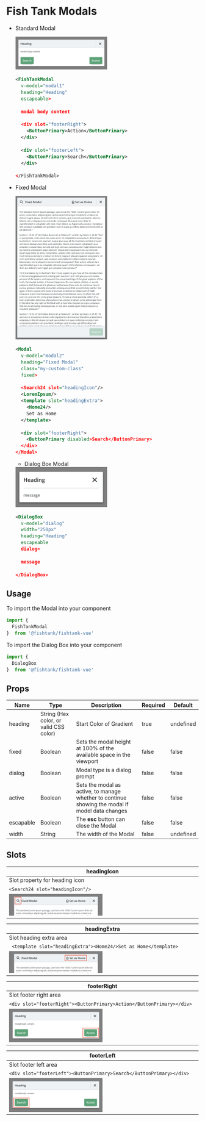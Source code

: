 # Fish Tank Modals

  - Standard Modal

    <img src="../../assets/ft-modal.png" width="50%" alt="Fish Tank Plain Card">
    
    ```xml
    <FishTankModal
      v-model="modal1"
      heading="Heading"
      escapeable>

      modal body content

      <div slot="footerRight">
        <ButtonPrimary>Action</ButtonPrimary>
      </div>

      <div slot="footerLeft">
        <ButtonPrimary>Search</ButtonPrimary>
      </div>

    </FishTankModal>
    ```
  
  - Fixed Modal

    <img src="../../assets/ft-modal-fixed.png" width="50%" alt="Fish Tank Plain Card">
    
    ```xml
    <Modal
      v-model="modal2"
      heading="Fixed Modal"
      class="my-custom-class"
      fixed>
      
      <Search24 slot="headingIcon"/>
      <LoremIpsum/>
      <template slot="headingExtra">
        <Home24/>
        Set as Home
      </template>
      
      <div slot="footerRight">
        <ButtonPrimary disabled>Search</ButtonPrimary>
      </div>
    </Modal>
    ```

    - Dialog Box Modal

    <img src="../../assets/ft-modal-dialog.png" width="50%" alt="Fish Tank Plain Card">
    
    ```xml
    <DialogBox
      v-model="dialog"
      width="250px"
      heading="Heading"
      escapeable
      dialog>

      message

    </DialogBox>
    ```
## Usage

To import the Modal into your component

```js
import { 
  FishTankModal 
}  from '@fishtank/fishtank-vue'
```

To import the Dialog Box into your component

```js
import { 
  DialogBox 
}  from '@fishtank/fishtank-vue'
```

## Props

<table>
  <thead>
    <th>Name</th>
    <th>Type</th>
    <th>Description</th>
    <th>Required</th>
    <th>Default</th>
  </thead>
  <tr>
    <td>heading</td>
    <td>String (Hex color, or valid CSS color)</td>
    <td>Start Color of Gradient</td>
    <td>true</td>
    <td>undefined</td>
  </tr>
  <tr>
    <td>fixed</td>
    <td>Boolean</td>
    <td>Sets the modal height at 100% of the available space in the viewport</td>
    <td>false</td>
    <td>false</td>
  </tr>
  <tr>
    <td>dialog</td>
    <td>Boolean</td>
    <td>Modal type is a dialog prompt</td>
    <td>false</td>
    <td>false</td>
  </tr>
  <tr>
    <td>active</td>
    <td>Boolean</td>
    <td>Sets the modal as active, to manage whether to continue showing the modal if model data changes</td>
    <td>false</td>
    <td>false</td>
  </tr>
  <tr>
    <td>escapable</td>
    <td>Boolean</td>
    <td>The <b>esc</b> button can close the Modal</td>
    <td>false</td>
    <td>false</td>
  </tr>
  <tr>
    <td>width</td>
    <td>String</td>
    <td>The width of the Modal</td>
    <td>false</td>
    <td>undefined</td>
  </tr>
</table>

## Slots

| headingIcon  |
|---|
| Slot property for heading icon  |
|``` <Search24 slot="headingIcon"/> ```|
|<img src="../../assets/ft-modal-slot-heading-icon.png" width="50%" alt="Fish Tank Plain Card">|

| headingExtra  |
|---|
| Slot heading extra area |
|``` <template slot="headingExtra"><Home24/>Set as Home</template>```|
|<img src="../../assets/ft-modal-slot-heading-extra.png" width="50%" alt="Fish Tank Plain Card">|

| footerRight  |
|---|
| Slot footer right area |
|``` <div slot="footerRight"><ButtonPrimary>Action</ButtonPrimary></div> ```|
|<img src="../../assets/ft-modal-slot-footer-right.png" width="50%" alt="Fish Tank Plain Card">|

| footerLeft  |
|---|
| Slot footer left area |
|``` <div slot="footerLeft"><ButtonPrimary>Search</ButtonPrimary></div> ```|
|<img src="../../assets/ft-modal-slot-footer-left.png" width="50%" alt="Fish Tank Plain Card">|
